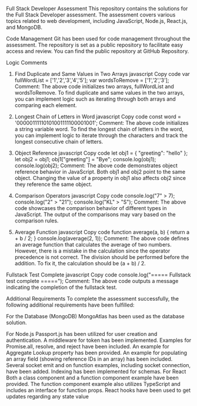 Full Stack Developer Assessment
This repository contains the solutions for the Full Stack Developer assessment. The assessment covers various topics related to web development, including JavaScript, Node.js, React.js, and MongoDB.

Code Management
Git has been used for code management throughout the assessment. The repository is set as a public repository to facilitate easy access and review. You can find the public repository at GitHub Repository.

Logic Comments
1) Find Duplicate and Same Values in Two Arrays
javascript
Copy code
var fullWordList = ['1','2','3','4','5'];
var wordsToRemove = ['1','2','3'];
Comment: The above code initializes two arrays, fullWordList and wordsToRemove. To find duplicate and same values in the two arrays, you can implement logic such as iterating through both arrays and comparing each element.

2) Longest Chain of Letters in Word
javascript
Copy code
const word = '00000111110101001111100001001';
Comment: The above code initializes a string variable word. To find the longest chain of letters in the word, you can implement logic to iterate through the characters and track the longest consecutive chain of letters.

3) Object Reference
javascript
Copy code
let obj1 = { "greeting": "hello" };
let obj2 = obj1;
obj1["greeting"] = "Bye";
console.log(obj1);
console.log(obj2);
Comment: The above code demonstrates object reference behavior in JavaScript. Both obj1 and obj2 point to the same object. Changing the value of a property in obj1 also affects obj2 since they reference the same object.

4) Comparison Operators
javascript
Copy code
console.log("7" > 7);
console.log("2" > "21");
console.log("KL" > "S");
Comment: The above code showcases the comparison behavior of different types in JavaScript. The output of the comparisons may vary based on the comparison rules.

5) Average Function
javascript
Copy code
function average(a, b) {
  return a + b / 2;
}
console.log(average(2, 1));
Comment: The above code defines an average function that calculates the average of two numbers. However, there is a mistake in the calculation since the operator precedence is not correct. The division should be performed before the addition. To fix it, the calculation should be (a + b) / 2.

Fullstack Test Complete
javascript
Copy code
console.log("===== Fullstack test complete =====");
Comment: The above code outputs a message indicating the completion of the fullstack test.

Additional Requirements
To complete the assessment successfully, the following additional requirements have been fulfilled:

For the Database (MongoDB)
MongoAtlas has been used as the database solution.

For Node.js
Passport.js has been utilized for user creation and authentication.
A middleware for token has been implemented.
Examples for Promise.all, resolve, and reject have been included.
An example for Aggregate Lookup property has been provided.
An example for populating an array field (showing reference IDs in an array) has been included.
Several socket emit and on function examples, including socket connection, have been added.
Indexing has been implemented for schemas.
For React
Both a class component and a function component example have been provided. The function component example also utilizes TypeScript and includes an interface for function props.
React hooks have been used to get updates regarding any state value



